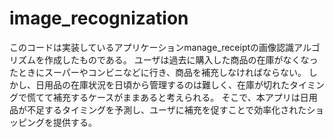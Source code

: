 # image_recognization

このコードは実装しているアプリケーションmanage_receiptの画像認識アルゴリズムを作成したものである。
ユーザは過去に購入した商品の在庫がなくなったときにスーパーやコンビニなどに行き、商品を補充しなければならない。
しかし、日用品の在庫状況を日頃から管理するのは難しく、在庫が切れたタイミングで慌てて補充するケースがままあると考えられる。
そこで、本アプリは日用品が不足するタイミングを予測し、ユーザに補充を促すことで効率化されたショッピングを提供する。
